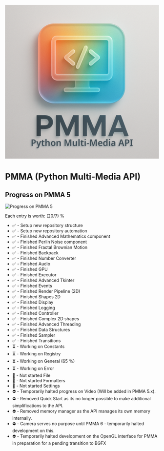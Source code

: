 <div align="center">

  ![PMMA logo](https://github.com/PycraftDeveloper/PMMA/blob/main/repository/SmallLogo.png)
</div>


# PMMA (Python Multi-Media API)

## Progress on PMMA 5

![Progress on PMMA 5](https://geps.dev/progress/83)

Each entry is worth: (20/7) %

* ✅ - Setup new repository structure
* ✅ - Setup new repository automation
* ✅ - Finished Advanced Mathematics component
* ✅ - Finished Perlin Noise component
* ✅ - Finished Fractal Brownian Motion
* ✅ - Finished Backpack
* ✅ - Finished Number Converter
* ✅ - Finished Audio
* ✅ - Finished GPU
* ✅ - Finished Executor
* ✅ - Finished Advanced Tkinter
* ✅ - Finished Events
* ✅ - Finished Render Pipeline (2D)
* ✅ - Finished Shapes 2D
* ✅ - Finished Display
* ✅ - Finished Logging
* ✅ - Finished Controller
* ✅ - Finished Complex 2D shapes
* ✅ - Finished Advanced Threading
* ✅ - Finished Data Structures
* ✅ - Finished Sampler
* ✅ - Finished Transitions
* ⏳ - Working on Constants
* ⏳ - Working on Registry
* ⏳ - Working on General (65 %)
* ⏳ - Working on Error
* 🛑 - Not started File
* 🛑 - Not started Formatters
* 🛑 - Not started Settings
* ⛔ - Temporarily halted progress on Video (Will be added in PMMA 5.x).
* ⛔ - Removed Quick Start as its no longer possible to make additional simplifications to the API.
* ⛔ - Removed memory manager as the API manages its own memory internally.
* ⛔ - Camera serves no purpose until PMMA 6 - temporarily halted development on this.
* ⛔ - Temporarily halted development on the OpenGL interface for PMMA in preparation for a pending transition to BGFX